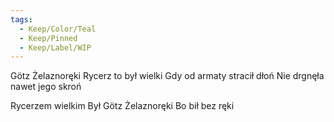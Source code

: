 ```yaml
---
tags:
  - Keep/Color/Teal
  - Keep/Pinned
  - Keep/Label/WIP
---
```


Götz Żelaznoręki
Rycerz to był wielki
Gdy od armaty stracił dłoń
Nie drgnęła nawet jego skroń


Rycerzem wielkim 
Był Götz Żelaznoręki
Bo bił bez ręki
